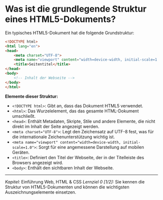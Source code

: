 # Was ist die grundlegende Struktur eines HTML5-Dokuments?

Ein typisches HTML5-Dokument hat die folgende Grundstruktur:

```html
<!DOCTYPE html>
<html lang="en">
<head>
    <meta charset="UTF-8">
    <meta name="viewport" content="width=device-width, initial-scale=1.0">
    <title>Seitentitel</title>
</head>
<body>
    <!-- Inhalt der Webseite -->
</body>
</html>
```
**Elemente dieser Struktur:**
- `<!DOCTYPE html>`: Gibt an, dass das Dokument HTML5 verwendet.
- `<html>`: Das Wurzelelement, das das gesamte HTML-Dokument umschließt.
- `<head>`: Enthält Metadaten, Skripte, Stile und andere Elemente, die nicht direkt im Inhalt der Seite angezeigt werden.
- `<meta charset="UTF-8">`: Legt den Zeichensatz auf UTF-8 fest, was für die internationale Zeichenunterstützung wichtig ist.
- `<meta name="viewport" content="width=device-width, initial-scale=1.0">`: Sorgt für eine angemessene Darstellung auf mobilen Geräten.
- `<title>`: Definiert den Titel der Webseite, der in der Titelleiste des Browsers angezeigt wird.
- `<body>`: Enthält den sichtbaren Inhalt der Webseite.

---

_Kapitel:_ Einführung Web, HTML & CSS
_Lernziel 0 \[1/2\]:_ Sie kennen die Struktur von HTML5-Dokumenten und können die wichtigsten Auszeichnungselemente einsetzen.
